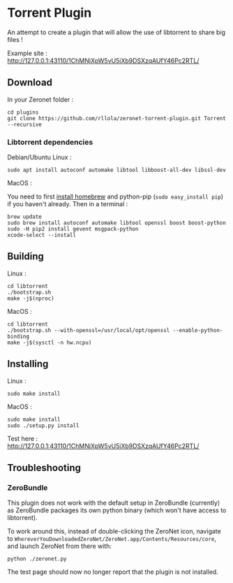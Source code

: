 # Torrent Plugin

An attempt to create a plugin that will allow the use of libtorrent to share big files !

Example site : http://127.0.0.1:43110/1ChMNjXpW5vU5iXb9DSXzqAUfY46Pc2RTL/

## Download

In your Zeronet folder :
```
cd plugins
git clone https://github.com/rllola/zeronet-torrent-plugin.git Torrent --recursive
```

### Libtorrent dependencies

Debian/Ubuntu Linux :
```
sudo apt install autoconf automake libtool libboost-all-dev libssl-dev
```

MacOS :

You need to first [install homebrew](https://brew.sh) and python-pip (`sudo easy_install pip`) if you haven't already. 
Then in a terminal :
```
brew update
sudo brew install autoconf automake libtool openssl boost boost-python
sudo -H pip2 install gevent msgpack-python
xcode-select --install
```

## Building

Linux :
```
cd libtorrent
./bootstrap.sh
make -j$(nproc)
```

MacOS :
```
cd libtorrent
./bootstrap.sh --with-openssl=/usr/local/opt/openssl --enable-python-binding
make -j$(sysctl -n hw.ncpu)
```

## Installing

Linux :
```
sudo make install
```

MacOS :
```
sudo make install
sudo ./setup.py install
```

Test here : http://127.0.0.1:43110/1ChMNjXpW5vU5iXb9DSXzqAUfY46Pc2RTL/

## Troubleshooting

### ZeroBundle

This plugin does not work with the default setup in ZeroBundle (currently) as ZeroBundle packages its own python binary (which won't have access to libtorrent).

To work around this, instead of double-clicking the ZeroNet icon, navigate to `WhereverYouDownloadedZeroNet/ZeroNet.app/Contents/Resources/core`, and launch ZeroNet from there with:

```
python ./zeronet.py
```

The test page should now no longer report that the plugin is not installed.

